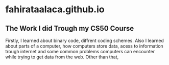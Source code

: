 # fahirataalaca.github.io
<h2>The Work I did Trough my CS50 Course</h2>

Firstly, I learned about binary code, diffrent coding schemes. Also I learned about parts of a computer, how computers store data, acess to information trough internet and some common problems computers can encounter while trying to get data from the web. Other than that, 
